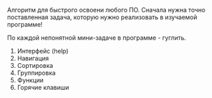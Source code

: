 Алгоритм для быстрого освоени любого ПО.
Сначала нужна точно поставленная задача, которую нужно реализовать в изучаемой программе!

По каждой непонятной мини-задаче в программе - гуглить.

1. Интерфейс (help)
2. Навигация
3. Сортировка
4. Группировка
5. Функции
6. Горячие клавиши